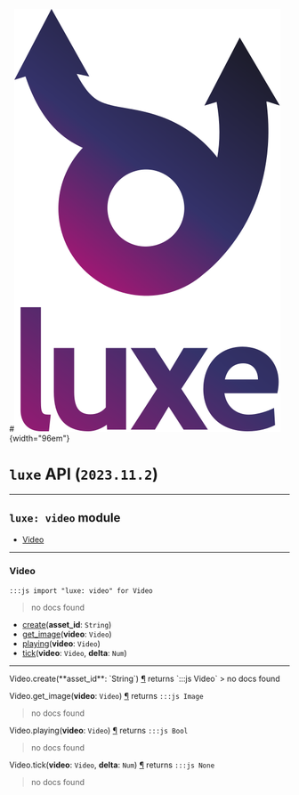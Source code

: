 #![](../../../images/luxe-dark.svg){width="96em"}

# `luxe` API (`2023.11.2`)  


---

## `luxe: video` module

- [Video](#video)   

---

### Video
`:::js import "luxe: video" for Video`
> no docs found

- [create](#Video.create)(**asset_id**: `String`)
- [get_image](#Video.get_image)(**video**: `Video`)
- [playing](#Video.playing)(**video**: `Video`)
- [tick](#Video.tick+2)(**video**: `Video`, **delta**: `Num`)

<hr/>
<endpoint module="luxe: video" class="Video" signature="create(asset_id : String)"></endpoint>
<signature id="Video.create">Video.create(**asset_id**: `String`)
<a class="headerlink" href="#Video.create" title="Permanent link">¶</a></signature>
<span class='api_ret'>returns</span> `:::js Video`
> no docs found   

<endpoint module="luxe: video" class="Video" signature="get_image(video : Video)"></endpoint>
<signature id="Video.get_image">Video.get_image(**video**: `Video`)
<a class="headerlink" href="#Video.get_image" title="Permanent link">¶</a></signature>
<span class='api_ret'>returns</span> `:::js Image`
> no docs found   

<endpoint module="luxe: video" class="Video" signature="playing(video : Video)"></endpoint>
<signature id="Video.playing">Video.playing(**video**: `Video`)
<a class="headerlink" href="#Video.playing" title="Permanent link">¶</a></signature>
<span class='api_ret'>returns</span> `:::js Bool`
> no docs found   

<endpoint module="luxe: video" class="Video" signature="tick(video : Video, delta : Num)"></endpoint>
<signature id="Video.tick+2">Video.tick(**video**: `Video`, **delta**: `Num`)
<a class="headerlink" href="#Video.tick+2" title="Permanent link">¶</a></signature>
<span class='api_ret'>returns</span> `:::js None`
> no docs found   


